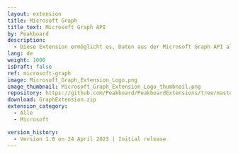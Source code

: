 ```yaml
---
layout: extension
title: Microsoft Graph
title_text: Microsoft Graph API
by: Peakboard
description: 
  - Diese Extension ermöglicht es, Daten aus der Microsoft Graph API als Datenquelle in Peakboard anzubinden und damit Daten aus verschiedenen Microsoft 365 Produkten auszulesen. So kannst du auf deinem Dashboard beispielsweise deinen Kalender oder E-mails anzeigen und über ein interaktives Dashboard Kalendereinträge angelegen oder E-mails versenden.
lang: de
weight: 1000
isDraft: false
ref: microsoft-graph
image: Microsoft_Graph_Extension_Logo.png
image_thumbnail: Microsoft_Graph_Extension_Logo_thumbnail.png
repository: https://github.com/Peakboard/PeakboardExtensions/tree/master/GraphExtension
download: GraphExtension.zip
extension_category:
  - Alle
  - Microsoft

version_history:
  - Version 1.0 on 24 April 2023 | Initial release
---
```



